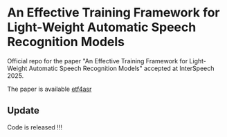 # An Effective Training Framework for Light-Weight Automatic Speech Recognition Models
Official repo for the paper "An Effective Training Framework for Light-Weight Automatic Speech Recognition Models" accepted at InterSpeech 2025.

The paper is available [etf4asr](https://arxiv.org/abs/2505.16991)

## Update
Code is released !!!

